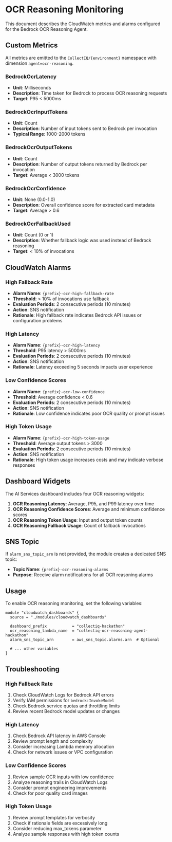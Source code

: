 # OCR Reasoning Monitoring

This document describes the CloudWatch metrics and alarms configured for the Bedrock OCR Reasoning Agent.

## Custom Metrics

All metrics are emitted to the `CollectIQ/{environment}` namespace with dimension `agent=ocr-reasoning`.

### BedrockOcrLatency

- **Unit**: Milliseconds
- **Description**: Time taken for Bedrock to process OCR reasoning requests
- **Target**: P95 < 5000ms

### BedrockOcrInputTokens

- **Unit**: Count
- **Description**: Number of input tokens sent to Bedrock per invocation
- **Typical Range**: 1000-2000 tokens

### BedrockOcrOutputTokens

- **Unit**: Count
- **Description**: Number of output tokens returned by Bedrock per invocation
- **Target**: Average < 3000 tokens

### BedrockOcrConfidence

- **Unit**: None (0.0-1.0)
- **Description**: Overall confidence score for extracted card metadata
- **Target**: Average > 0.6

### BedrockOcrFallbackUsed

- **Unit**: Count (0 or 1)
- **Description**: Whether fallback logic was used instead of Bedrock reasoning
- **Target**: < 10% of invocations

## CloudWatch Alarms

### High Fallback Rate

- **Alarm Name**: `{prefix}-ocr-high-fallback-rate`
- **Threshold**: > 10% of invocations use fallback
- **Evaluation Periods**: 2 consecutive periods (10 minutes)
- **Action**: SNS notification
- **Rationale**: High fallback rate indicates Bedrock API issues or configuration problems

### High Latency

- **Alarm Name**: `{prefix}-ocr-high-latency`
- **Threshold**: P95 latency > 5000ms
- **Evaluation Periods**: 2 consecutive periods (10 minutes)
- **Action**: SNS notification
- **Rationale**: Latency exceeding 5 seconds impacts user experience

### Low Confidence Scores

- **Alarm Name**: `{prefix}-ocr-low-confidence`
- **Threshold**: Average confidence < 0.6
- **Evaluation Periods**: 2 consecutive periods (10 minutes)
- **Action**: SNS notification
- **Rationale**: Low confidence indicates poor OCR quality or prompt issues

### High Token Usage

- **Alarm Name**: `{prefix}-ocr-high-token-usage`
- **Threshold**: Average output tokens > 3000
- **Evaluation Periods**: 2 consecutive periods (10 minutes)
- **Action**: SNS notification
- **Rationale**: High token usage increases costs and may indicate verbose responses

## Dashboard Widgets

The AI Services dashboard includes four OCR reasoning widgets:

1. **OCR Reasoning Latency**: Average, P95, and P99 latency over time
2. **OCR Reasoning Confidence Scores**: Average and minimum confidence scores
3. **OCR Reasoning Token Usage**: Input and output token counts
4. **OCR Reasoning Fallback Usage**: Count of fallback invocations

## SNS Topic

If `alarm_sns_topic_arn` is not provided, the module creates a dedicated SNS topic:

- **Topic Name**: `{prefix}-ocr-reasoning-alarms`
- **Purpose**: Receive alarm notifications for all OCR reasoning alarms

## Usage

To enable OCR reasoning monitoring, set the following variables:

```hcl
module "cloudwatch_dashboards" {
  source = "./modules/cloudwatch_dashboards"

  dashboard_prefix           = "collectiq-hackathon"
  ocr_reasoning_lambda_name  = "collectiq-ocr-reasoning-agent-hackathon"
  alarm_sns_topic_arn        = aws_sns_topic.alarms.arn  # Optional

  # ... other variables
}
```

## Troubleshooting

### High Fallback Rate

1. Check CloudWatch Logs for Bedrock API errors
2. Verify IAM permissions for `bedrock:InvokeModel`
3. Check Bedrock service quotas and throttling limits
4. Review recent Bedrock model updates or changes

### High Latency

1. Check Bedrock API latency in AWS Console
2. Review prompt length and complexity
3. Consider increasing Lambda memory allocation
4. Check for network issues or VPC configuration

### Low Confidence Scores

1. Review sample OCR inputs with low confidence
2. Analyze reasoning trails in CloudWatch Logs
3. Consider prompt engineering improvements
4. Check for poor quality card images

### High Token Usage

1. Review prompt templates for verbosity
2. Check if rationale fields are excessively long
3. Consider reducing max_tokens parameter
4. Analyze sample responses with high token counts
